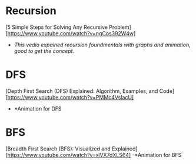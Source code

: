 # Recursion

[5 Simple Steps for Solving Any Recursive Problem][https://www.youtube.com/watch?v=ngCos392W4w]
- *This vedio expained recursion foundmentals with graphs and animation, good to get the concept.*

# DFS
[Depth First Search (DFS) Explained: Algorithm, Examples, and Code] [https://www.youtube.com/watch?v=PMMc4VsIacU]
- *Animation for DFS 

# BFS
[Breadth First Search (BFS): Visualized and Explained] [https://www.youtube.com/watch?v=xlVX7dXLS64]
-*Animation for BFS
